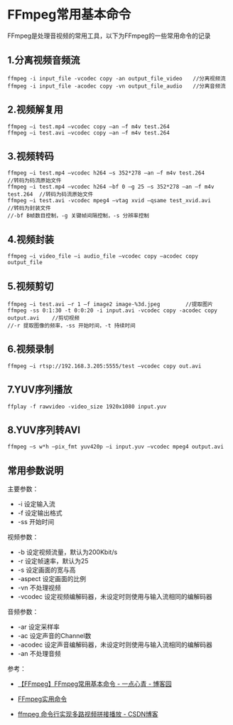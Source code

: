 # FFmpeg常用基本命令

FFmpeg是处理音视频的常用工具，以下为FFmpeg的一些常用命令的记录

## 1.分离视频音频流

```
ffmpeg -i input_file -vcodec copy -an output_file_video　　//分离视频流
ffmpeg -i input_file -acodec copy -vn output_file_audio　　//分离音频流
```

## 2.视频解复用

```
ffmpeg –i test.mp4 –vcodec copy –an –f m4v test.264
ffmpeg –i test.avi –vcodec copy –an –f m4v test.264
```

## 3.视频转码

```
ffmpeg –i test.mp4 –vcodec h264 –s 352*278 –an –f m4v test.264              //转码为码流原始文件
ffmpeg –i test.mp4 –vcodec h264 –bf 0 –g 25 –s 352*278 –an –f m4v test.264  //转码为码流原始文件
ffmpeg –i test.avi -vcodec mpeg4 –vtag xvid –qsame test_xvid.avi            //转码为封装文件
//-bf B帧数目控制，-g 关键帧间隔控制，-s 分辨率控制
```

## 4.视频封装

```
ffmpeg –i video_file –i audio_file –vcodec copy –acodec copy output_file
```

## 5.视频剪切

```
ffmpeg –i test.avi –r 1 –f image2 image-%3d.jpeg        //提取图片
ffmpeg -ss 0:1:30 -t 0:0:20 -i input.avi -vcodec copy -acodec copy output.avi    //剪切视频
//-r 提取图像的频率，-ss 开始时间，-t 持续时间
```

## 6.视频录制

```
ffmpeg –i rtsp://192.168.3.205:5555/test –vcodec copy out.avi
```

## 7.YUV序列播放

```
ffplay -f rawvideo -video_size 1920x1080 input.yuv
```

## 8.YUV序列转AVI

```
ffmpeg –s w*h –pix_fmt yuv420p –i input.yuv –vcodec mpeg4 output.avi
```

## 常用参数说明

主要参数：

* -i 设定输入流
* -f 设定输出格式
* -ss 开始时间

视频参数：

* -b 设定视频流量，默认为200Kbit/s
* -r 设定帧速率，默认为25
* -s 设定画面的宽与高
* -aspect 设定画面的比例
* -vn 不处理视频
* -vcodec 设定视频编解码器，未设定时则使用与输入流相同的编解码器

音频参数：

* -ar 设定采样率
* -ac 设定声音的Channel数
* -acodec 设定声音编解码器，未设定时则使用与输入流相同的编解码器
* -an 不处理音频


参考：

* [【FFmpeg】FFmpeg常用基本命令 - 一点心青 - 博客园](http://www.cnblogs.com/dwdxdy/p/3240167.html)

* [FFmpeg实用命令](http://davidaq.com/tutorial/2014/11/20/ffmpeg-commands.html)

* [ffmpeg 命令行实现多路视频拼接播放 - CSDN博客](http://blog.csdn.net/weiwen12138/article/details/70344681)